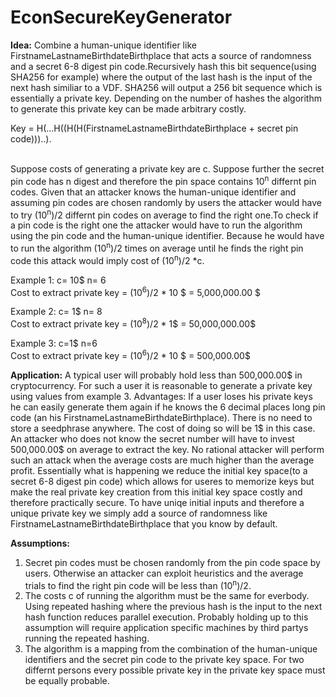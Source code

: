 # EconSecureKeyGenerator
<strong>Idea:</strong> Combine a human-unique identifier like FirstnameLastnameBirthdateBirthplace that acts a source of randomness and a secret 6-8 digest pin code.Recursively  hash this bit sequence(using SHA256 for example) where the output of the last hash is the input of the next hash similiar to a VDF. SHA256 will output a 256 bit sequence which is essentially a private key. Depending on the number of hashes the algorithm to generate this private key can be made arbitrary costly. 
<br>
<p>Key = H(...H((H(H(FirstnameLastnameBirthdateBirthplace + secret pin code)))..).</p>
<br>
Suppose costs of generating a private key are c. Suppose further the secret pin code has n digest and therefore the pin space contains 10<sup>n</sup> differnt pin codes. Given that an attacker knows the human-unique identifier and assuming pin codes are chosen randomly by users the attacker would have to try (10<sup>n</sup>)/2 differnt pin codes on average to find the right one.To check if a pin code is the right one the attacker would have to run the algorithm using the pin code and the human-unique identifier. Because he would have to run the algorithm (10<sup>n</sup>)/2 times on average until he finds the right pin code this attack would imply cost of (10<sup>n</sup>)/2 *c.

<p>Example 1: c= 10$ n= 6 
<br>
Cost to extract private key = (10<sup>6</sup>)/2 * 10 $ = 5,000,000.00 $
<br></p>
<p>Example 2: c= 1$ n= 8
<br>
Cost to extract private key = (10<sup>8</sup>)/2 * 1$ = 50,000,000.00$</p>
<p>Example 3: c=1$ n=6
<br>
Cost to extract private key = (10<sup>6</sup>)/2 * 10 $ = 500,000.00$</p>

<strong>Application:</strong> A typical user will probably hold less than 500,000.00$ in cryptocurrency. For such a user it is reasonable to generate a private key using values from example 3. Advantages: If a user loses his private keys he can easily generate them again if he knows the 6 decimal places long pin code (an his FirstnameLastnameBirthdateBirthplace). There is no need to store a seedphrase anywhere. The cost of doing so will be 1$ in this case. An attacker who does not know the secret number will have to invest 500,000.00$ on average to extract the key. No rational attacker will perform such an attack when the average costs are much higher than the average profit. Essentially what is happening we reduce the initial key space(to a secret 6-8 digest pin code) which allows for useres to memorize keys but make the real private key creation from this initial key space costly and therefore practically secure. To have uniqe initial inputs and therefore a unique private key we simply add a source of randomness like FirstnameLastnameBirthdateBirthplace that you know by default.  

<strong>Assumptions:</strong>
<ol>
  <li>Secret pin codes must be chosen randomly from the pin code space by users. Otherwise an attacker can exploit heuristics and the average trials to find the right pin code will be less than (10<sup>n</sup>)/2.  </li>
  <li> The costs c of running the algorithm must be the same for everbody. Using repeated hashing where the previous hash is the input to the next hash function reduces parallel execution. Probably holding up to this assumption will require application specific machines by third partys running the repeated hashing. </li>
  <li> The algorithm is a mapping from the combination of the human-unique identifiers and the secret pin code to the private key space. For two differnt persons every possible private key in the private key space must be equally probable.</li>
 </ol>
